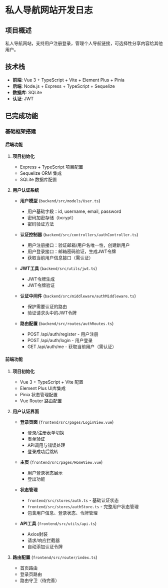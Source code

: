 # 私人导航网站开发日志

## 项目概述
私人导航网站，支持用户注册登录，管理个人导航链接，可选择性分享内容给其他用户。

## 技术栈
- **前端**: Vue 3 + TypeScript + Vite + Element Plus + Pinia
- **后端**: Node.js + Express + TypeScript + Sequelize
- **数据库**: SQLite
- **认证**: JWT

## 已完成功能

### 基础框架搭建

#### 后端功能
1. **项目初始化**
   - Express + TypeScript 项目配置
   - Sequelize ORM 集成
   - SQLite 数据库配置

2. **用户认证系统**
   - **用户模型** (`backend/src/models/User.ts`)
     - 用户基础字段：id, username, email, password
     - 密码加密存储（bcrypt）
     - 密码验证方法
   
   - **认证控制器** (`backend/src/controllers/authController.ts`)
     - 用户注册接口：验证邮箱/用户名唯一性，创建新用户
     - 用户登录接口：邮箱密码验证，生成JWT令牌
     - 获取当前用户信息接口（需认证）
   
   - **JWT工具** (`backend/src/utils/jwt.ts`)
     - JWT令牌生成
     - JWT令牌验证
   
   - **认证中间件** (`backend/src/middleware/authMiddleware.ts`)
     - 保护需要认证的路由
     - 验证请求头中的JWT令牌
   
   - **路由配置** (`backend/src/routes/authRoutes.ts`)
     - POST /api/auth/register - 用户注册
     - POST /api/auth/login - 用户登录
     - GET /api/auth/me - 获取当前用户（需认证）

#### 前端功能
1. **项目初始化**
   - Vue 3 + TypeScript + Vite 配置
   - Element Plus UI库集成
   - Pinia 状态管理配置
   - Vue Router 路由配置

2. **用户认证界面**
   - **登录页面** (`frontend/src/pages/LoginView.vue`)
     - 登录/注册表单切换
     - 表单验证
     - API调用与错误处理
     - 登录成功后跳转
   
   - **主页** (`frontend/src/pages/HomeView.vue`)
     - 用户登录状态展示
     - 登出功能
   
   - **状态管理** 
     - `frontend/src/stores/auth.ts` - 基础认证状态
     - `frontend/src/stores/authStore.ts` - 完整用户状态管理
     - 包含用户信息、登录状态、令牌管理
   
   - **API工具** (`frontend/src/utils/api.ts`)
     - Axios封装
     - 请求/响应拦截器
     - 自动添加认证令牌

3. **路由配置** (`frontend/src/router/index.ts`)
   - 首页路由
   - 登录页路由
   - 路由守卫（待完善）

